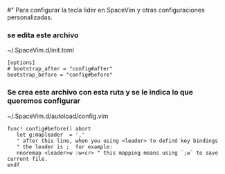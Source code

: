 #" Para configurar la tecla lider en SpaceVim y otras configuraciones personalizadas.

###  se edita este archivo 
~/.SpaceVim.d/init.toml

```
[options]
# bootstrap_after = "config#after"                                                                                 
bootstrap_before = "config#before"
```

### Se crea este archivo con esta ruta y se le indica lo que queremos configurar 
~/.SpaceVim.d/autoload/config.vim

```
func! config#before() abort
   let g:mapleader  = ','
   " after this line, when you using <leader> to defind key bindings
   " the leader is ;  for example:
   nnoremap <leader>w :w<cr> " this mapping means using `;w` to save current file.
endf
```
